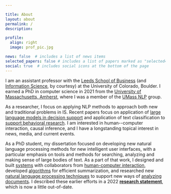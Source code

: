 ```yaml
---

title: About
layout: about
permalink: /
description: 

profile:
  align: right
  image: prof_pic.jpg

news: false  # includes a list of news items
selected_papers: false # includes a list of papers marked as "selected={true}"
social: true  # includes social icons at the bottom of the page
---
```


I am an assistant professor with the <a href="https://www.colorado.edu/business/">Leeds School of Business</a> (and <a href="https://www.colorado.edu/cmci/infoscience">Information Science</a>, by courtesy) at the University of Colorado, Boulder. I earned a PhD in computer science in 2021 from the <a href="https://www.cics.umass.edu/">University of Massachusetts, Amherst</a>, where I was a member of the <a href="https://nlp.cs.umass.edu/">UMass NLP</a> group. 

As a researcher, I focus on applying NLP methods to approach both new and traditional problems in IS. Recent papers focus on application of <a href="https://www.sciencedirect.com/science/article/abs/pii/S0268401224000598">large language models in decision support</a> and application of text classification to <a href="https://misq.umn.edu/ai-augmented-content-validation-in-behavioral-research-development-and-evaluation-of-the-rater-system.html">support behavioral research</a>. I am interested in human--computer interaction, causal inference, and I have a longstanding topical interest in news, media, and current events.

As a PhD student, my dissertation focused on developing new natural language processing methods for new intelligent user interfaces, with a particular emphasis on tools and methods for searching, analyzing and making sense of large bodies of text.
As a part of that work, I designed and built <a href="https://arxiv.org/pdf/1708.01944.pdf">systems</a> with collaborators from <a href="https://www.cics.umass.edu/people/mahyar-narges">human-computer interaction</a>, developed <a href="https://www.aclweb.org/anthology/D19-1612.pdf">algorithms</a> for efficient summarization, and researched new <a href="https://www.aclweb.org/anthology/N18-1159.pdf">natural language processing techniques</a> to support new ways of <a href="https://www.aclweb.org/anthology/D19-5414.pdf">analyzing documents</a>. I described these earlier efforts in a 2022 <a href="/assets/pdf/ResearchStatement.pdf"><b>research statement</b></a>, which is now a little out-of-date.
